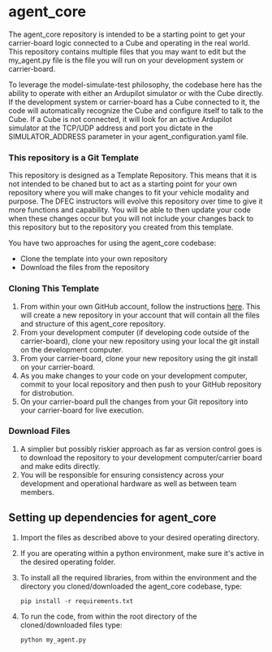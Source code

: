 # agent_core

The agent_core repository is intended to be a starting point to get your carrier-board logic connected to a Cube and operating in the real world.  This repository contains multiple files that you may want to edit but the my_agent.py file is the file you will run on your development system or carrier-board.

To leverage the model-simulate-test philosophy, the codebase here has the ability to operate with either an Ardupilot simulator or with the Cube directly.  If the development system or carrier-board has a Cube connected to it, the code will automatically recognize the Cube and configure itself to talk to the Cube.  If a Cube is not connected, it will look for an active Ardupilot simulator at the TCP/UDP address and port you dictate in the SIMULATOR_ADDRESS parameter in your agent_configuration.yaml file.

### This repository is a Git Template
This repository is designed as a Template Repository.  This means that it is not intended to be chaned but to act as a starting point for your own repository where you will make changes to fit your vehicle modality and purpose.  The DFEC instructors will evolve this repository over time to give it more functions and capability.  You will be able to then update your code when these changes occur but you will not include your changes back to this repository but to the repository you created from this template.

You have two approaches for using the agent_core codebase:
  - Clone the template into your own repository
  - Download the files from the repository

### Cloning This Template
  1. From within your own GitHub account, follow the instructions <a href="https://www.markdownguide.org" target="_blank">here</a>.  This will create a new repository in your account that will contain all the files and structure of this agent_core repository.
  2. From your development computer (if developing code outside of the carrier-board), clone your new repository using your local the git install on the development computer.
  3. From your carrier-board, clone your new repository using the git install on your carrier-board.
  4. As you make changes to your code on your development computer, commit to your local repository and then push to your GitHub repository for distrobution.
  5. On your carrier-board pull the changes from your Git repository into your carrier-board for live execution.
  
### Download Files
  1. A simplier but possibly riskier approach as far as version control goes is to download the repository to your development computer/carrier board and make edits directly.
  2. You will be responsible for ensuring consistency across your development and operational hardware as well as between team members.
  
## Setting up dependencies for agent_core

  1. Import the files as described above to your desired operating directory.
  2. If you are operating within a python environment, make sure it's active in the desired operating folder.
  3. To install all the required libraries, from within the environment and the directory you cloned/downloaded the agent_core codebase, type:
  
      `pip install -r requirements.txt`
   
  4. To run the code, from within the root directory of the cloned/downloaded files type:
  
      `python my_agent.py`
    
